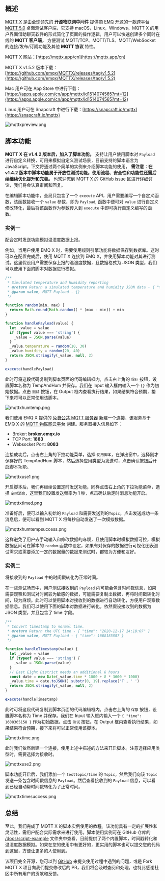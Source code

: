 

## 概述

[MQTT X](https://mqttx.app/cn) 是由全球领先的 **开源物联网中间件** 提供商 [EMQ](https://www.emqx.cn/) 开源的一款跨平台 [MQTT 5.0](https://www.emqx.cn/mqtt/mqtt5) 桌面测试客户端，它支持 macOS，Linux，Windows。MQTT X 的用户界面借助聊天软件的形式简化了页面的操作逻辑，用户可以快速创建多个同时在线的 **MQTT 客户端，** 方便测试 MQTT/TCP、MQTT/TLS、MQTT/WebSocket  的连接/发布/订阅功能及其他 **MQTT 协议** 特性。

MQTT X 网站：[https://mqttx.app/cn](https://mqttx.app/cn)

MQTT X v1.5.2 版本下载：[https://github.com/emqx/MQTTX/releases/tag/v1.5.2](https://github.com/emqx/MQTTX/releases/tag/v1.5.2)

Mac 用户可在 App Store 中进行下载：[https://apps.apple.com/cn/app/mqttx/id1514074565?mt=12](https://apps.apple.com/cn/app/mqttx/id1514074565?mt=12)

Linux 用户可在 Snapcraft 中进行下载：[https://snapcraft.io/mqttx](https://snapcraft.io/mqttx)

![mqttxpreview.png](https://static.emqx.net/images/fdeeaa3093e114157fdbf46fd18bcd32.png)

## 脚本功能

**MQTT X 在 v1.4.2 版本后，加入了脚本功能，** 支持让用户使用脚本对 `Payload` 进行自定义转换，可用来模拟自定义测试场景，目前支持的脚本语言为 JavaScript。下文将通过两个简单的实例来介绍脚本功能的使用， **需注意：在 v1.4.2 版本中脚本功能属于开放性测试功能，使用流程、安全性和功能性还需后续继续优化提升和完善。** 也欢迎您到 MQTT X 的 [GitHub issue](https://github.com/emqx/MQTTX/issues) 区进行详细讨论，我们将会认真审阅和回复。

在编辑脚本功能中，全局只包含了一个 `execute` API，用户需要编写一个自定义函数，该函数接收一个 `value` 参数，即为 `Payload`, 函数中便可对 `value` 进行自定义修改转化，最后将该函数作为参数传入到 `execute` 中即可执行自定义编写的函数。

### 实例一

配合定时发送功能模拟温湿度数据上报。

例如，当用户使用 EMQ X 时，需要使用规则引擎功能将数据保存到数据库。这时可以在配置完成后，使用 MQTT  X 连接到 EMQ X，并使用脚本功能对其进行测试。这里假设用户需要保存上报的温湿度数据，且数据格式为 JSON 类型，我们可以使用下面的脚本对数据进行模拟。

```javascript
/**
 * Simulated temperature and humidity reporting
 * @return Return a simulated temperature and humidity JSON data - { "temperature": 23, "humidity": 40 }
 * @param value, MQTT Payload - {}
 */

function random(min, max) {
  return Math.round(Math.random() * (max - min)) + min
}

function handlePayload(value) {
  let _value = value
  if (typeof value === 'string') {
    _value = JSON.parse(value)
  }
  _value.temperature = random(10, 30)
  _value.humidity = random(20, 40)
  return JSON.stringify(_value, null, 2)
}

execute(handlePayload)
```

此时可将这段代码复制到脚本页面的代码编辑框内，点击右上角的 `保存` 按钮，设置脚本名称为 TempAndHum 并保存。我们在 Input 输入框内输入一个 `{}` 作为初始数据。点击 `测试` 按钮，在 Output 框内查看执行结果，如果结果符合预期，接下来将可以正常使用该脚本。

![mqttxhumtemp.png](https://static.emqx.net/images/e8c56a968c89ae76bb6fb684ca73027b.png)

我们使用 EMQ X 提供的 [免费公共 MQTT 服务器](https://www.emqx.cn/mqtt/public-mqtt5-broker) 新建一个连接，该服务基于 EMQ X 的 [MQTT 物联网云平台](https://cloud.emqx.cn/) 创建。服务器接入信息如下：

- Broker: **broker.emqx.io**
- TCP Port: **1883**
- Websocket Port: **8083**

连接成功后，点击右上角的下拉功能菜单，选择 `使用脚本`，在弹出窗中，选择刚才保存好的 TempAndHum 脚本，然后选择应用类型为发送时，点击确认按钮后开启脚本功能。

![mqttxuse1.png](https://static.emqx.net/images/0cdc5685eec2832049534beaf258fa57.png)

开启脚本后，我们再继续设置定时发送功能，同样点击右上角的下拉功能菜单，选择 `定时消息`，这里我们设置发送频率为 1 秒，点击确认后定时消息功能开启。

![mqttxtimed.png](https://static.emqx.net/images/8cf5eaf54e3ab5596c03500012463cd7.png)

准备好后，便可以输入初始的 `Payload` 和需要发送到的`Topic`，点击发送成功一条消息后，便可以看到 MQTT X 将每秒自动发送了一次模拟数据。

![mqttxhumtempsuccess.png](https://static.emqx.net/images/695bfda6171514106492d3543d884686.png)

这样避免了用户去手动输入和修改数据的麻烦，且使用脚本时模拟数据可控，模拟数据区间可在脚本的 `random` 函数中设定，如果有对保存的数据进行可视化图表测试需求或需要添加一定的数据量的数据来测试时，都较为方便和友好。

### 实例二

将接收到的 `Payload` 中的时间戳转化为正常时间。

在一些测试场景中，用户测试接收到的 `Payload` 内可能会包含时间戳信息，如果需要观察和测试对时间较为敏感的数据，可能需要复制出数据，再将时间戳转化时间，较为麻烦。此时可以使用脚本对接收到的数据进行自动转化，方便用户观察数据信息。我们可以使用下面的脚本对数据进行转化。依然假设接收到的数据为 JSON 类型，并且包含了 time 字段。

```javascript
/**
 * Convert timestamp to normal time.
 * @return Return the UTC time - { "time": "2020-12-17 14:18:07" }
 * @param value, MQTT Payload - { "time": 1608185887 }
 */

function handleTimestamp(value) {
  let _value = value
  if (typeof value === 'string') {
    _value = JSON.parse(value)
  }
  // East Eight District needs an additional 8 hours
  const date = new Date(_value.time * 1000 + 8 * 3600 * 1000)
  _value.time = date.toJSON().substr(0, 19).replace('T', ' ')
  return JSON.stringify(_value, null, 2)
}

execute(handleTimestamp)
```

此时可将这段代码复制到脚本页面的代码编辑框内，点击右上角的 `保存` 按钮，设置脚本名称为 Time 并保存。我们在 Input 输入框内输入一个 `{ "time": 1608365158 }` 作为初始数据。点击 `测试` 按钮，在 Output 框内查看执行结果，如果结果符合预期，接下来将可以正常使用该脚本。

![mqttxtime.png](https://static.emqx.net/images/145b3c4b24a42bd52f44923fb0e272f9.png)

此时我们依然新建一个连接，使用上述中描述的方法来开启脚本。注意选择应用类型时，需要选择为接收时。

![mqttxuse2.png](https://static.emqx.net/images/0d3d705ee8a79eecb483cb30ecd15c71.png)

脚本功能开启后，我们添加一个 `testtopic/time` 的 `Topic`，然后我们向该 `Topic` 发送一条包含时间戳信息的 `Payload`。然后查看接收到的 `Payload` 信息，可以看到已经自动帮时间戳转化为了正常时间。

![mqttxtimesuccess.png](https://static.emqx.net/images/eee40a6a899c8c9912ee55ae9efbd56b.png)

## 总结

至此，我们完成了 MQTT X 的脚本实例使用的教程。该功能具有一定的扩展性和灵活性，需用户配合实际需求来进行使用。脚本使用实例可在 GitHub 仓库的 [/docs/script-example](https://github.com/emqx/MQTTX/tree/master/docs/script-example) 文件夹中查看，目前提供了两个内置脚本，时间戳转化和温湿度数据模拟。如果在您的使用中有更好的，更实用的脚本也可以提交您的代码到这里，方便让更多的人使用到。

该项目完全开源，您可以到 [GitHub](https://github.com/emqx/MQTTX/issues?q=is%3Aissue+is%3Aopen+sort%3Aupdated-desc) 来提交使用过程中遇到的问题，或是 Fork MQTT X 项目向我们提交修改后的 PR，我们将会及时查阅和处理。也特此感谢社区中所有用户的贡献和反馈。







